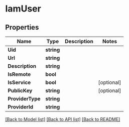 # IamUser

## Properties

Name | Type | Description | Notes
------------ | ------------- | ------------- | -------------
**Uid** | **string** |  | 
**Url** | **string** |  | 
**Description** | **string** |  | 
**IsRemote** | **bool** |  | 
**IsService** | **bool** |  | [optional] 
**PublicKey** | **string** |  | [optional] 
**ProviderType** | **string** |  | 
**ProviderId** | **string** |  | 

[[Back to Model list]](../README.md#documentation-for-models) [[Back to API list]](../README.md#documentation-for-api-endpoints) [[Back to README]](../README.md)


